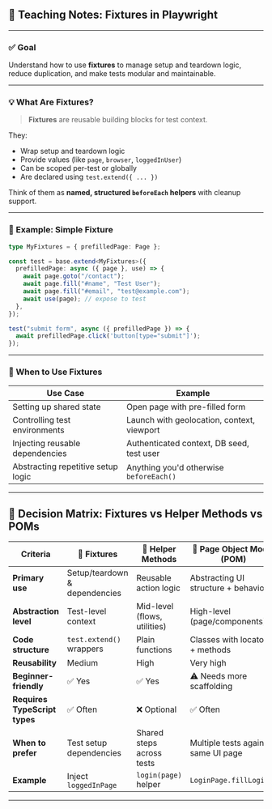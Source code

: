 ## 🧪 Teaching Notes: Fixtures in Playwright

---

### ✅ **Goal**

Understand how to use **fixtures** to manage setup and teardown logic, reduce duplication, and make tests modular and maintainable.

---

### 💡 What Are Fixtures?

> **Fixtures** are reusable building blocks for test context.

They:

- Wrap setup and teardown logic
- Provide values (like `page`, `browser`, `loggedInUser`)
- Can be scoped per-test or globally
- Are declared using `test.extend({ ... })`

Think of them as **named, structured `beforeEach` helpers** with cleanup support.

---

### 🧱 Example: Simple Fixture

```ts
type MyFixtures = { prefilledPage: Page };

const test = base.extend<MyFixtures>({
  prefilledPage: async ({ page }, use) => {
    await page.goto("/contact");
    await page.fill("#name", "Test User");
    await page.fill("#email", "test@example.com");
    await use(page); // expose to test
  },
});

test("submit form", async ({ prefilledPage }) => {
  await prefilledPage.click('button[type="submit"]');
});
```

---

### 🎯 When to Use Fixtures

| Use Case                           | Example                                    |
| ---------------------------------- | ------------------------------------------ |
| Setting up shared state            | Open page with pre-filled form             |
| Controlling test environments      | Launch with geolocation, context, viewport |
| Injecting reusable dependencies    | Authenticated context, DB seed, test user  |
| Abstracting repetitive setup logic | Anything you'd otherwise `beforeEach()`    |

---

## 🧭 Decision Matrix: Fixtures vs Helper Methods vs POMs

| Criteria                      | 🧪 **Fixtures**               | 🔧 **Helper Methods**        | 🧱 **Page Object Model (POM)**      |
| ----------------------------- | ----------------------------- | ---------------------------- | ----------------------------------- |
| **Primary use**               | Setup/teardown & dependencies | Reusable action logic        | Abstracting UI structure + behavior |
| **Abstraction level**         | Test-level context            | Mid-level (flows, utilities) | High-level (page/components)        |
| **Code structure**            | `test.extend()` wrappers      | Plain functions              | Classes with locators + methods     |
| **Reusability**               | Medium                        | High                         | Very high                           |
| **Beginner-friendly**         | ✅ Yes                        | ✅ Yes                       | ⚠️ Needs more scaffolding           |
| **Requires TypeScript types** | ✅ Often                      | ❌ Optional                  | ✅ Often                            |
| **When to prefer**            | Test setup dependencies       | Shared steps across tests    | Multiple tests against same UI page |
| **Example**                   | Inject `loggedInPage`         | `login(page)` helper         | `LoginPage.fillLogin()`             |

---
